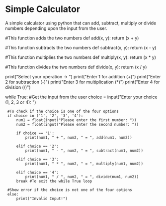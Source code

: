 # Simple Calculator
 A simple calculator using python that can add, subtract, multiply or divide numbers depending upon the input from the user.

 #This function adds the two numbers
 def add(x, y):
     return (x + y)

 #This function subtracts the two numbers
 def subtract(x, y):
     return (x - y)

 #This function multiplies the two numbers
 def multiply(x, y):
     return (x * y)

 #This function divides the two numbers
 def divide(x, y):
     return (x / y)


 print("Select your operation -> ")
 print("Enter 1 for addition (+)")
 print("Enter 2 for subtraction (-)")
 print("Enter 3 for multiplication (*)")
 print("Enter 4 for division (/)")

 while True:
     #Get the input from the user
     choice = input("Enter your choice (1, 2, 3 or 4): ")

     #To check if the choice is one of the four options
     if choice in ('1', '2', '3', '4'):
         num1 = float(input("Please enter the first number: "))
         num2 = float(input("Please enter the second number: "))

         if choice == '1':
             print(num1, " + ", num2, " = ", add(num1, num2))

         elif choice == '2':
             print(num1, " - ", num2, " = ", subtract(num1, num2))

         elif choice == '3':
             print(num1, " * ", num2, " = ", multiply(num1, num2))

         elif choice == '4':
             print(num1, " / ", num2, " = ", divide(num1, num2))
         break #To exit the while True loop

     #Show error if the choice is not one of the four options
     else:
         print("Invalid Input!")
